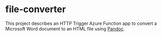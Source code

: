 # file-converter

This project describes an HTTP Trigger Azure Function app to convert a Microsoft Word document to an HTML file using [Pandoc](https://pandoc.org/).